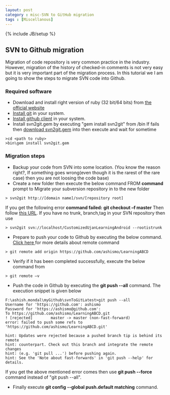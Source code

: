 ```yaml
---
layout: post
category : misc-SVN to GitHub migration
tags : [Miscellanous]
---
```

{% include JB/setup %}

## SVN to Github migration

Migration of code repository is very common practice in the industry. However, migration of the history of checked-in comments  is not very easy but it is very important part of the migration process. In this tutorial we I am going to show the steps to migrate SVN code into Github.

  
  
### Required software 


 * Download and install right version of ruby (32 bit/64 bits) from [the official website](http://rubyinstaller.org/downloads/)
 * [Install git](https://www.git-scm.com/download/win) in your system.
 * [Install github client](https://windows.github.com/) in your system.
 * Install svn2git.gem by executing "gem install svn2git" from <path to ruby>/bin
    If fails then [download svn2git.gem](https://rubygems.org/gems/svn2git/versions/2.3.2) into <path to ruby> then execute and wait for sometime

```
>cd <path to ruby>
>bin\gem install svn2git.gem
```

### Migration steps


* Backup your code from SVN into some location. (You know the reason right?, If something goes wrong(even though it is the rarest of the rare case) then you are not loosing the code base)
* Create a new folder then execute the below command FROM **command** prompt to Migrate your subversion repository in to the new folder

```
> svn2git http://[domain name]/svn/[repository root]
```
If you get the following error
		**command failed:**
		**git checkout –f master**
Then follow [this URL](https://github.com/nirvdrum/svn2git). If you have no trunk, branch,tag in your SVN repository then use 
```
> svn2git svn://localhost/CustomizedUjanLearningAndroid --rootistrunk
```


* Prepare to push your code to Github by executing the below command. <a href="http://gitref.org/remotes/" target="_blank">Click here </a> for more details about remote command

```
> git remote add origin https://github.com/ashismo/LearningABCD
```


* Verify if it has been completed successfully, execute the below command from 

```
> git remote –v
```


* Push the code in Github by executing the **git push --all** command. The execution snippet is given below

```
F:\ashish.mondal\myGithub\svnToGitLatest>git push --all
Username for 'https://github.com': ashismo
Password for 'https://ashismo@github.com':
To https://github.com/ashismo/LearningABCD.git
! [rejected]        master -> master (non-fast-forward)
error: failed to push some refs to 'https://github.com/ashismo/LearningABCD.git'

hint: Updates were rejected because a pushed branch tip is behind its remote
hint: counterpart. Check out this branch and integrate the remote changes
hint: (e.g. 'git pull ...') before pushing again.
hint: See the 'Note about fast-forwards' in 'git push --help' for details.
```
If you get the above mentioned error comes then use **git push --force** command instead of "git push --all". 


* Finally execute **git config --global push.default matching** command.
